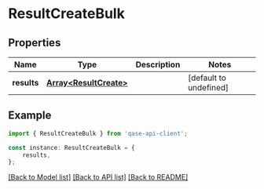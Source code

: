 # ResultCreateBulk


## Properties

Name | Type | Description | Notes
------------ | ------------- | ------------- | -------------
**results** | [**Array&lt;ResultCreate&gt;**](ResultCreate.md) |  | [default to undefined]

## Example

```typescript
import { ResultCreateBulk } from 'qase-api-client';

const instance: ResultCreateBulk = {
    results,
};
```

[[Back to Model list]](../README.md#documentation-for-models) [[Back to API list]](../README.md#documentation-for-api-endpoints) [[Back to README]](../README.md)
